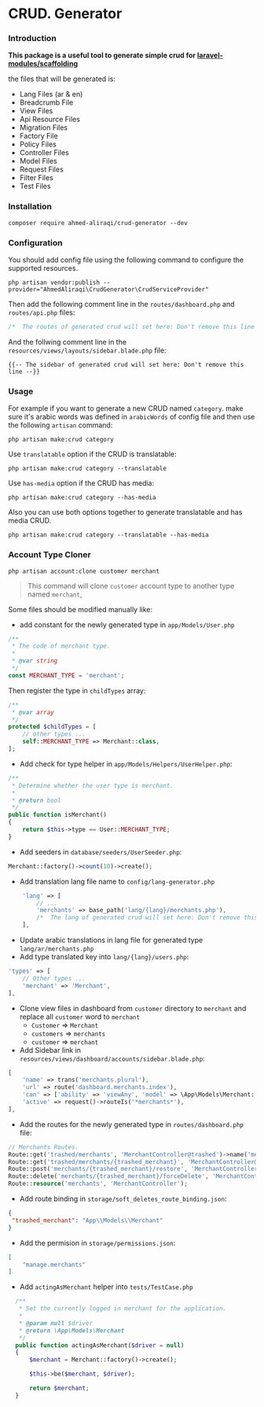 # CRUD. Generator

### Introduction
**This package is a useful tool to generate simple crud for [laravel-modules/scaffolding](https://github.com/laravel-modules/scaffolding)** 

the files that will be generated is:
- Lang Files (ar & en)
- Breadcrumb File
- View Files
- Api Resource Files
- Migration Files
- Factory File
- Policy Files
- Controller Files
- Model Files
- Request Files
- Filter Files
- Test Files

### Installation
```shell
composer require ahmed-aliraqi/crud-generator --dev
```
### Configuration
You should add config file using the following command to configure the supported resources.
```shell
php artisan vendor:publish --provider="AhmedAliraqi\CrudGenerator\CrudServiceProvider"
```

Then add the following comment line in the `routes/dashboard.php` and `routes/api.php` files:
```php
/*  The routes of generated crud will set here: Don't remove this line  */
```
And the follwing comment line in the `resources/views/layouts/sidebar.blade.php` file:
```blade
{{-- The sidebar of generated crud will set here: Don't remove this line --}}
```

### Usage
For example if you want to generate a new CRUD named `category`. make sure it's arabic words was defined in `arabicWords` of config file and then use the following `artisan` command:
```shell
php artisan make:crud category
```
Use `translatable` option if the CRUD is translatable:
```shell
php artisan make:crud category --translatable
```
Use `has-media` option if the CRUD has media:
```shell
php artisan make:crud category --has-media
```
Also you can use both options together to generate translatable and has media CRUD.
```shell
php artisan make:crud category --translatable --has-media
```

### Account Type Cloner
```shell
php artisan account:clone customer merchant
```
> This command will clone `customer` account type to another type named `merchant`,

Some files should be modified manually like:
- add constant for the newly generated type in `app/Models/User.php`
```php
/**
 * The code of merchant type.
 *
 * @var string
 */
const MERCHANT_TYPE = 'merchant';
```
Then register the type in `childTypes` array:
```php
/**
 * @var array
 */
protected $childTypes = [
    // other types ...
    self::MERCHANT_TYPE => Merchant::class,
];
```
- Add check for type helper in `app/Models/Helpers/UserHelper.php`:
```php
/**
 * Determine whether the user type is merchant.
 *
 * @return bool
 */
public function isMerchant()
{
    return $this->type == User::MERCHANT_TYPE;
}
```
- Add seeders in `database/seeders/UserSeeder.php`:
```php
Merchant::factory()->count(10)->create();
```
- Add translation lang file name to `config/lang-generator.php`
```php
    'lang' => [
        // ...
        'merchants' => base_path('lang/{lang}/merchants.php'),
        /*  The lang of generated crud will set here: Don't remove this line  */
    ],
```
- Update arabic translations in lang file for generated type `lang/ar/merchants.php`
- Add type translated key into `lang/{lang}/users.php`:
```php
'types' => [
    // Other types ...
    'merchant' => 'Merchant',
],
```
- Clone view files in dashboard from `customer` directory to `merchant` and replace all `customer` word
 to `merchant`
  - `Customer` => `Merchant` 
  - `customers` => `merchants` 
  - `customer` => `merchant` 
- Add Sidebar link in `resources/views/dashboard/accounts/sidebar.blade.php`:
```php
[
    'name' => trans('merchants.plural'),
    'url' => route('dashboard.merchants.index'),
    'can' => ['ability' => 'viewAny', 'model' => \App\Models\Merchant::class],
    'active' => request()->routeIs('*merchants*'),
], 
```
- Add the routes for the newly generated type in `routes/dashboard.php` file:
```php
// Merchants Routes.
Route::get('trashed/merchants', 'MerchantController@trashed')->name('merchants.trashed');
Route::get('trashed/merchants/{trashed_merchant}', 'MerchantController@showTrashed')->name('merchants.trashed.show');
Route::post('merchants/{trashed_merchant}/restore', 'MerchantController@restore')->name('merchants.restore');
Route::delete('merchants/{trashed_merchant}/forceDelete', 'MerchantController@forceDelete')->name('merchants.forceDelete');
Route::resource('merchants', 'MerchantController');
```
- Add route binding in `storage/soft_deletes_route_binding.json`:
```json
{
 "trashed_merchant": "App\\Models\\Merchant"
}
```
- Add the permision in `storage/permissions.json`:
```json
[
    "manage.merchants"
]
```
- Add `actingAsMerchant` helper into `tests/TestCase.php`
```php
  /**
   * Set the currently logged in merchant for the application.
   *
   * @param null $driver
   * @return \App\Models\Merchant
   */
  public function actingAsMerchant($driver = null)
  {
      $merchant = Merchant::factory()->create();

      $this->be($merchant, $driver);

      return $merchant;
  }
```

